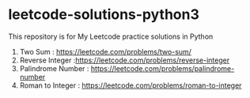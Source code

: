 # leetcode-solutions-python3
This repository is for My Leetcode practice solutions in Python

1. Two Sum : https://leetcode.com/problems/two-sum/
2. Reverse Integer :https://leetcode.com/problems/reverse-integer
3. Palindrome Number : https://leetcode.com/problems/palindrome-number
4. Roman to Integer : https://leetcode.com/problems/roman-to-integer
